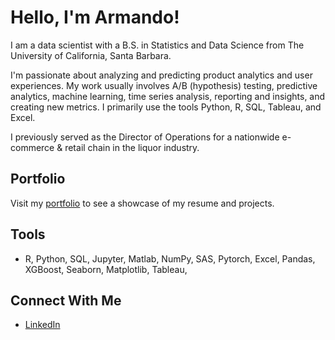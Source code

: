 # Hello, I'm Armando!

I am a data scientist with a B.S. in Statistics and Data Science from The University of California, Santa Barbara.

I'm passionate about analyzing and predicting product analytics and user experiences. My work usually involves A/B (hypothesis) testing, predictive analytics, machine learning, time series analysis, reporting and insights, and creating new metrics. 
I primarily use the tools Python, R, SQL, Tableau, and Excel.

I previously served as the Director of Operations for a nationwide e-commerce & retail chain in the liquor industry.

## Portfolio
Visit my [portfolio](https://capybera-clarinet-z46d.squarespace.com) to see a showcase of my resume and projects.

## Tools
- R, Python, SQL, Jupyter, Matlab, NumPy, SAS, Pytorch, Excel, Pandas, XGBoost, Seaborn, Matplotlib, Tableau, 

## Connect With Me
- [LinkedIn](https://www.linkedin.com/in/armando-uribe-636882303/)
